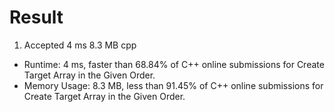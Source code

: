 # Result

1. Accepted 4 ms 8.3 MB cpp

- Runtime: 4 ms, faster than 68.84% of C++ online submissions for Create Target Array in the Given Order.
- Memory Usage: 8.3 MB, less than 91.45% of C++ online submissions for Create Target Array in the Given Order.
